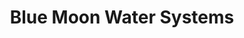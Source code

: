 ---
title: "Blue Moon Water Systems"
url: /portage-la-prairie/blue-moon-water-systems/
shop: water
---